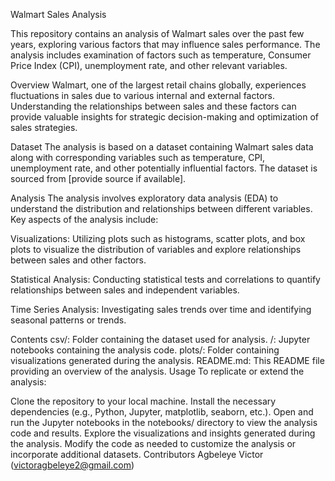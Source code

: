 Walmart Sales Analysis

This repository contains an analysis of Walmart sales over the past few years, exploring various factors that may influence sales performance. The analysis includes examination of factors such as temperature, Consumer Price Index (CPI), unemployment rate, and other relevant variables.

Overview
Walmart, one of the largest retail chains globally, experiences fluctuations in sales due to various internal and external factors. Understanding the relationships between sales and these factors can provide valuable insights for strategic decision-making and optimization of sales strategies.

Dataset
The analysis is based on a dataset containing Walmart sales data along with corresponding variables such as temperature, CPI, unemployment rate, and other potentially influential factors. The dataset is sourced from [provide source if available].

Analysis
The analysis involves exploratory data analysis (EDA) to understand the distribution and relationships between different variables. Key aspects of the analysis include:

Visualizations: Utilizing plots such as histograms, scatter plots, and box plots to visualize the distribution of variables and explore relationships between sales and other factors.

Statistical Analysis: Conducting statistical tests and correlations to quantify relationships between sales and independent variables.

Time Series Analysis: Investigating sales trends over time and identifying seasonal patterns or trends.

Contents
csv/: Folder containing the dataset used for analysis.
/: Jupyter notebooks containing the analysis code.
plots/: Folder containing visualizations generated during the analysis.
README.md: This README file providing an overview of the analysis.
Usage
To replicate or extend the analysis:

Clone the repository to your local machine.
Install the necessary dependencies (e.g., Python, Jupyter, matplotlib, seaborn, etc.).
Open and run the Jupyter notebooks in the notebooks/ directory to view the analysis code and results.
Explore the visualizations and insights generated during the analysis.
Modify the code as needed to customize the analysis or incorporate additional datasets.
Contributors
Agbeleye Victor (victoragbeleye2@gmail.com)
